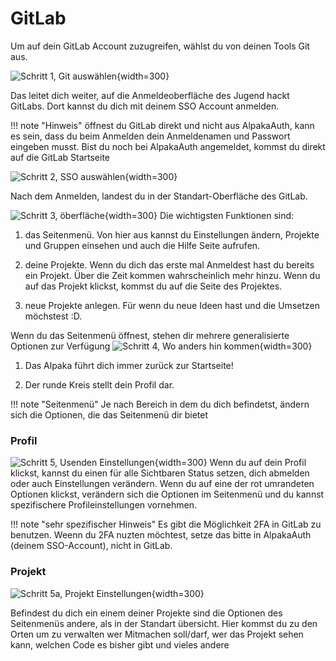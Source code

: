 GitLab
===


Um auf dein GitLab Account zuzugreifen, wählst du von deinen Tools Git aus.

![Schritt 1, Git auswählen](../../assets/git/git1.png){width=300}

Das leitet dich weiter, auf die Anmeldeoberfläche des Jugend hackt GitLabs. Dort kannst du dich mit deinem SSO Account anmelden.

!!! note "Hinweis"
    öffnest du GitLab direkt und nicht aus AlpakaAuth, kann es sein, dass du beim Anmelden dein Anmeldenamen und Passwort eingeben musst. Bist du noch bei AlpakaAuth angemeldet, kommst du direkt auf die GitLab Startseite

![Schritt 2, SSO auswählen](../../assets/git/git3.png){width=300}

Nach dem Anmelden, landest du in der Standart-Oberfläche des GitLab.

![Schritt 3, öberfläche](../../assets/git/git1.png){width=300}
Die wichtigsten Funktionen sind:

1. das Seitenmenü. Von hier aus kannst du Einstellungen ändern, Projekte und Gruppen einsehen und auch die Hilfe Seite aufrufen.

2. deine Projekte. Wenn du dich das erste mal Anmeldest hast du bereits ein Projekt. Über die Zeit kommen wahrscheinlich mehr hinzu. Wenn du auf das Projekt klickst, kommst du auf die Seite des Projektes.

3. neue Projekte anlegen. Für wenn du neue Ideen hast und die Umsetzen möchstest :D.


Wenn du das Seitenmenü öffnest, stehen dir mehrere generalisierte Optionen zur Verfügung
![Schritt 4, Wo anders hin kommen](../../assets/git/git4.png){width=300}

1. Das Alpaka führt dich immer zurück zur Startseite!

2. Der runde Kreis stellt dein Profil dar.

!!! note "Seitenmenü"
    Je nach Bereich in dem du dich befindetst, ändern sich die Optionen, die das Seitenmenü dir bietet

### Profil
![Schritt 5, Usenden Einstellungen](../../assets/git/git5.png){width=300}
Wenn du auf dein Profil klickst, kannst du einen für alle Sichtbaren Status setzen, dich abmelden oder auch Einstellungen verändern. 
Wenn du auf eine der rot umrandeten Optionen klickst, verändern sich die Optionen im Seitenmenü und du kannst spezifischere Profileinstellungen vornehmen.

!!! note "sehr spezifischer Hinweis"
    Es gibt die Möglichkeit 2FA in GitLab zu benutzen. Weenn du 2FA nuzten möchtest, setze das bitte in AlpakaAuth (deinem SSO-Account), nicht in GitLab.

### Projekt
![Schritt 5a, Projekt Einstellungen](../../assets/git/git8.png){width=300}

Befindest du dich ein einem deiner Projekte sind die Optionen des Seitenmenüs andere, als in der Standart übersicht. Hier kommst du zu den Orten um zu verwalten wer Mitmachen soll/darf, wer das Projekt sehen kann, welchen Code es bisher gibt und vieles andere